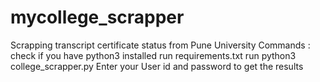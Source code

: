 # mycollege_scrapper
Scrapping transcript certificate status from Pune University
Commands : 
check if you have python3 installed 
run requirements.txt
run python3 college_scrapper.py
Enter your User id and password to get the results
